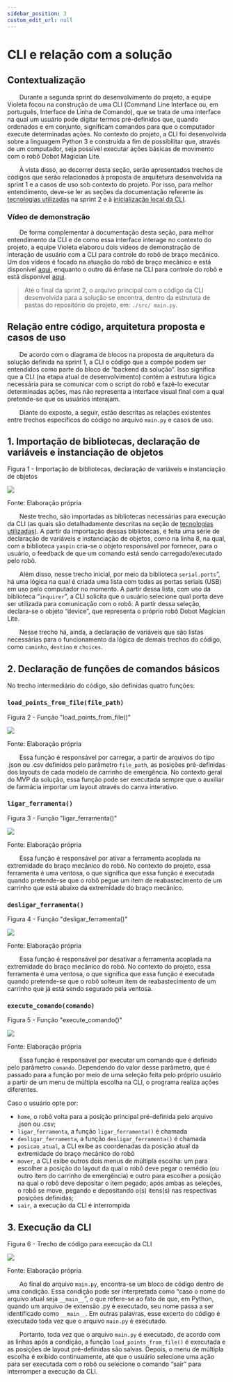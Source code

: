 ```yaml
---
sidebar_position: 3
custom_edit_url: null
---
```


# CLI e relação com a solução

## Contextualização

&emsp;&emsp;Durante a segunda sprint do desenvolvimento do projeto, a equipe Violeta focou na construção de uma CLI (Command Line Interface ou, em português, Interface de Linha de Comando), que se trata de uma interface na qual um usuário pode digitar termos pré-definidos que, quando ordenados e em conjunto, significam comandos para que o computador execute determinadas ações. No contexto do projeto, a CLI foi desenvolvida sobre a linguagem Python 3 e construída a fim de possibilitar que, através de um computador, seja possível executar ações básicas de movimento com o robô Dobot Magician Lite.

&emsp;&emsp;À vista disso, ao decorrer desta seção, serão apresentados trechos de códigos que serão relacionados à proposta de arquitetura desenvolvida na sprint 1 e a casos de uso sob contexto do projeto. Por isso, para melhor entendimento, deve-se ler as seções da documentação referente às [tecnologias utilizadas](https://inteli-college.github.io/2024-T0008-EC05-G03/sprint-2/sistema-robotico/tecnologias) na sprint 2 e à [inicialização local da CLI](https://inteli-college.github.io/2024-T0008-EC05-G03/sprint-2/sistema-robotico/inicializacao).

### Vídeo de demonstração

&emsp;&emsp;De forma complementar à documentação desta seção, para melhor entendimento da CLI e de como essa interface interage no contexto do projeto, a equipe Violeta elaborou dois vídeos de demonstração de interação de usuário com a CLI para controle do robô de braço mecânico. Um dos vídeos é focado na atuação do robô de braço mecânico e está disponível [aqui](https://drive.google.com/file/d/1ynMGicTpoRex3CTolScaMUrtvVt18S8O/view?usp=drive_link), enquanto o outro dá ênfase na CLI para controle do robô e está disponível [aqui](https://drive.google.com/file/d/1wkk0EIFfTO1JKLyZnhKsAN2d60DlYckP/view?usp=sharing). 


> Até o final da sprint 2, o arquivo principal com o código da CLI desenvolvida para a solução se encontra, dentro da estrutura de pastas do repositório do projeto, em: ```./src/ main.py```.

## Relação entre código, arquitetura proposta e casos de uso

&emsp;&emsp;De acordo com o diagrama de blocos na proposta de arquitetura da solução definida na sprint 1, a CLI o código que a compõe podem ser entendidos como parte do bloco de “backend da solução”. Isso significa que a CLI (na etapa atual de desenvolvimento) contém a estrutura lógica necessária para se comunicar com o script do robô e fazê-lo executar determinadas ações, mas não representa a interface visual final com a qual pretende-se que os usuários interajam.

&emsp;&emsp;Diante do exposto, a seguir, estão descritas as relações existentes entre trechos específicos do código no arquivo ```main.py``` e casos de uso.

## 1. Importação de bibliotecas, declaração de variáveis e instanciação de objetos

<p style={{textAlign: 'center'}}>Figura 1 - Importação de bibliotecas, declaração de variáveis e instanciação de objetos</p>

![](../../../static/img/sprint-2/sistema-robotico/codigo_snippet1.png)

<p style={{textAlign: 'center'}}>Fonte: Elaboração própria</p>

&emsp;&emsp;Neste trecho, são importadas as bibliotecas necessárias para execução da CLI (as quais são detalhadamente descritas na seção de [tecnologias utilizadas](https://inteli-college.github.io/2024-T0008-EC05-G03/sprint-2/sistema-robotico/tecnologias)). A partir da importação dessas bibliotecas, é feita uma série de declaração de variáveis e instanciação de objetos, como na linha 8, na qual, com a biblioteca ```yaspin``` cria-se o objeto responsável por fornecer, para o usuário, o feedback de que um comando está sendo carregado/executado pelo robô.

&emsp;&emsp;Além disso, nesse trecho inicial, por meio da biblioteca ```serial.ports```”, há uma lógica na qual é criada uma lista com todas as portas seriais (USB) em uso pelo computador no momento. A partir dessa lista, com uso da biblioteca “```inquirer```”, a CLI solicita que o usuário selecione qual porta deve ser utilizada para comunicação com o robô. A partir dessa seleção, declara-se o objeto “device”, que representa o próprio robô Dobot Magician Lite.

&emsp;&emsp;Nesse trecho há, ainda, a declaração de variáveis que são listas necessárias para o funcionamento da lógica de demais trechos do código, como ```caminho```, ```destino``` e ```choices```.

## 2. Declaração de funções de comandos básicos

No trecho intermediário do código, são definidas quatro funções:

### ```load_points_from_file(file_path)```

<p style={{textAlign: 'center'}}>Figura 2 - Função "load_points_from_file()"</p>

![](../../../static/img/sprint-2/sistema-robotico/codigo_snippet2.png)

<p style={{textAlign: 'center'}}>Fonte: Elaboração própria</p>

&emsp;&emsp;Essa função é responsável por carregar, a partir de arquivos do tipo .json ou .csv definidos pelo parâmetro ```file_path```, as posições pré-definidas dos layouts de cada modelo de carrinho de emergência. No contexto geral do MVP da solução, essa função pode ser executada sempre que o auxiliar de farmácia importar um layout através do canva interativo.

### ```ligar_ferramenta()```

<p style={{textAlign: 'center'}}>Figura 3 - Função "ligar_ferramenta()"</p>

![](../../../static/img/sprint-2/sistema-robotico/codigo_snippet3.png)

<p style={{textAlign: 'center'}}>Fonte: Elaboração própria</p>

&emsp;&emsp;Essa função é responsável por ativar a ferramenta acoplada na extremidade do braço mecânico do robô. No contexto do projeto, essa ferramenta é uma ventosa, o que significa que essa função é executada quando pretende-se que o robô pegue um item de reabastecimento de um carrinho que está abaixo da extremidade do braço mecânico.

### ```desligar_ferramenta()```

<p style={{textAlign: 'center'}}>Figura 4 - Função "desligar_ferramenta()"</p>

![](../../../static/img/sprint-2/sistema-robotico/codigo_snippet4.png)

<p style={{textAlign: 'center'}}>Fonte: Elaboração própria</p>

&emsp;&emsp;Essa função é responsável por desativar a ferramenta acoplada na extremidade do braço mecânico do robô. No contexto do projeto, essa ferramenta é uma ventosa, o que significa que essa função é executada quando pretende-se que o robô solteum item de reabastecimento de um carrinho que já está sendo segurado pela ventosa.

### ```execute_comando(comando)```

<p style={{textAlign: 'center'}}>Figura 5 - Função "execute_comando()"</p>

![](../../../static/img/sprint-2/sistema-robotico/codigo_snippet5.png)

<p style={{textAlign: 'center'}}>Fonte: Elaboração própria</p>

&emsp;&emsp;Essa função é responsável por executar um comando que é definido pelo parâmetro ```comando```. Dependendo do valor desse parâmetro, que é passado para a função por meio de uma seleção feita pelo próprio usuário a partir de um menu de múltipla escolha na CLI, o programa realiza ações diferentes.

Caso o usuário opte por:

- ```home```, o robô volta para a posição principal pré-definida pelo arquivo .json ou .csv;
- ```ligar_ferramenta```, a função ```ligar_ferramenta()``` é chamada
- ```desligar_ferramenta```, a função ```desligar_ferramenta()``` é chamada
- ```posicao_atual```, a CLI exibe as coordenadas da posição atual da extremidade do braço mecânico do robô
- ```mover```, a CLI exibe outros dois menus de múltipla escolha: um para escolher a posição do layout da qual o robô deve pegar o remédio (ou outro item do carrinho de emergência) e outro para escolher a posição na qual o robô deve depositar o item pegado; após ambas as seleções, o robô se move, pegando e depositando o(s) itens(s) nas respectivas posições definidas;
- ```sair```, a execução da CLI é interrompida

## 3. Execução da CLI

<p style={{textAlign: 'center'}}>Figura 6 - Trecho de código para execução da CLI</p>

![](../../../static/img/sprint-2/sistema-robotico/codigo_snippet6.png)

<p style={{textAlign: 'center'}}>Fonte: Elaboração própria</p>

&emsp;&emsp;Ao final do arquivo ```main.py```, encontra-se um bloco de código dentro de uma condição. Essa condição pode ser interpretada como “caso o nome do arquivo atual seja ```__main__```”, o que refere-se ao fato de que, em Python, quando um arquivo de extensão .py é executado, seu nome passa a ser identificado como ```__main__```. Em outras palavras, esse excerto do código é executado toda vez que o arquivo ```main.py``` é executado.

&emsp;&emsp;Portanto, toda vez que o arquivo ```main.py``` é executado, de acordo com as linhas após a condição, a função ```load_points_from_file()``` é executada e as posições de layout pré-definidas são salvas. Depois, o menu de múltipla escolha é exibido continuamente, até que o usuário selecione uma ação para ser executada com o robô ou selecione o comando “sair” para interromper a execução da CLI.
